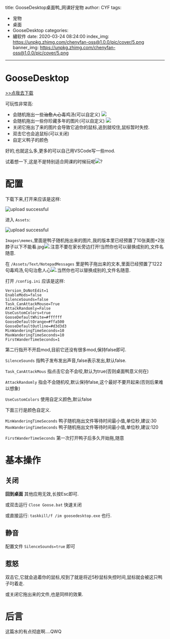 title: GooseDesktop桌面鸭_网课好宠物
author: CYF
tags:
  - 宠物
  - 桌面
  - GooseDesktop
categories:
  - 繡软件
date: 2020-03-24 08:24:00
index_img: https://unpkg.zhimg.com/chenyfan-oss@1.0.0/pic/cover/5.png
banner_img: https://unpkg.zhimg.com/chenyfan-oss@1.0.0/pic/cover/5.png
---
# GooseDesktop

<a class="btn" href="https://g.cyfan.ga/Public/DesktopGoose%2520v0.3.7z">
              >>点我去下载
            </a>



可玩性非常高:


- 会随机拖出一些~~治愈人心~~毒鸡汤(可以自定义)
	![](https://unpkg.zhimg.com/chenyfan-oss@1.0.0/pic/post/10.gif)
- 会随机拖出一些你珍藏多年的图片(可以自定义)
	![](https://unpkg.zhimg.com/chenyfan-oss@1.0.0/pic/post/11.gif)
- 关闭它拖出了来的图片会导致它追你的鼠标,追到就咬住,鼠标暂时失控.
- 双击它也会追鼠标(可以关闭)
- 自定义鸭子的颜色

好的,也就这么多,更多的可以自己用VSCode写一些mod.

试着想一下,这是不是特别适合网课的时候玩呢<img src="https://unpkg.zhimg.com/chenyfan-oss@1.0.0/pic/moji/huaji.png">?

# 配置

下载下来,打开来应该是这样:

![upload successful](https://unpkg.zhimg.com/chenyfan-oss@1.0.0/pic/post/pasted-91.png)

进入 `Assets`:


![upload successful](https://unpkg.zhimg.com/chenyfan-oss@1.0.0/pic/post/pasted-92.png)

`Images\memes`,里面是鸭子随机拖出来的图片,我的版本里已经预置了10张美图+2张脖子以下不能看.jpg<img src="https://unpkg.zhimg.com/chenyfan-oss@1.0.0/pic/moji/bx.png">.注意不要在家长旁边打开!当然你也可以替换成别的,文件名随意.

在 `/Assets/Text/NotepadMessages` 里是鸭子拖出来的文本,里面已经预置了1222句毒鸡汤,句句治愈人心<img src="https://unpkg.zhimg.com/chenyfan-oss@1.0.0/pic/moji/yhuaji.png">.当然你也可以替换成别的,文件名随意.

打开 `/config.ini` 应该是这样:

```
Version_DoNotEdit=1
EnableMods=false
SilenceSounds=false
Task_CanAttackMouse=True
AttackRandomly=False
UseCustomColors=true
GooseDefaultWhite=#ffffff
GooseDefaultOrange=#ffa500
GooseDefaultOutline=#d3d3d3
MinWanderingTimeSeconds=10
MaxWanderingTimeSeconds=10
FirstWanderTimeSeconds=1
```

第二行指开不开启mod,目前它还没有很多mod,保持false即可.

`SilenceSounds` 指鸭子发布发出声音,false表示发出,默认false.

`Task_CanAttackMous` 指点击它会不会咬,默认为true(否则桌面鸭意义何在)

`AttackRandomly` 指会不会随机咬,默认保持false,这个最好不要开起来(否则后果难以想象)

`UseCustomColors` 使用自定义颜色,默认false

下面三行是颜色自定义.

`MinWanderingTimeSeconds` 鸭子随机拖出文件等待时间最小值,单位秒,建议:30
`MaxWanderingTimeSeconds` 鸭子随机拖出文件等待时间最小值,单位秒,建议:120

`FirstWanderTimeSeconds` 第一次打开鸭子后多久开始拖,随意

# 基本操作

## 关闭

**回到桌面** 其他应用无效,长按Esc即可.

或双击运行 `Close Goose.bat` 快速关闭

或直接运行: `taskkill/f /im goosedesktop.exe` 也行.

## 静音

配置文件 `SilenceSounds=true` 即可

## 惹怒

双击它,它就会追着你的鼠标,咬到了就是将近5秒鼠标失控时间,鼠标就会被这只鸭子叼着走.

或关闭它拖出来的文件,也是同样的效果.

# 后言

这篇水的有点彻底啊....QWQ
